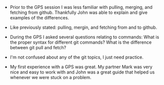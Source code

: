 * Prior to the GPS session I was less familiar with pulling, merging, and fetching from github.  Thankfully John was able to explain and give examples of the differences.

* Like previously stated: pulling, mergin, and fetching from and to github. 

* During the GPS I asked several questions relating to commands: What is the proper syntax for different git commands? What is the difference between git pull and fetch?

* I'm not confused about any of the git topics, I just need practice.

* My first experience with a GPS was great.  My partner Mark was very nice and easy to work with and John was a great guide that helped us whenever we were stuck on a problem.